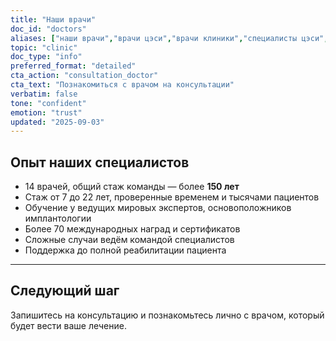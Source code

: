 ```yaml
---
title: "Наши врачи"
doc_id: "doctors"
aliases: ["наши врачи","врачи цэси","врачи клиники","специалисты цэси","имплантологи цэси"]
topic: "clinic"
doc_type: "info"
preferred_format: "detailed"
cta_action: "consultation_doctor"
cta_text: "Познакомиться с врачом на консультации"
verbatim: false
tone: "confident"
emotion: "trust"
updated: "2025-09-03"
---
```


## Опыт наших специалистов
- 14 врачей, общий стаж команды — более **150 лет**  
- Стаж от 7 до 22 лет, проверенные временем и тысячами пациентов  
- Обучение у ведущих мировых экспертов, основоположников имплантологии  
- Более 70 международных наград и сертификатов  
- Сложные случаи ведём командой специалистов  
- Поддержка до полной реабилитации пациента  

---

## Следующий шаг
Запишитесь на консультацию и познакомьтесь лично с врачом, который будет вести ваше лечение.
